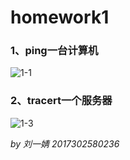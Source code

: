 # homework1

### 1、ping一台计算机



![1-1](D:\picture\分布式\1-1.png)

### 2、tracert一个服务器

![1-3](D:\picture\分布式\1-3.png)



*by 刘一婧 2017302580236*